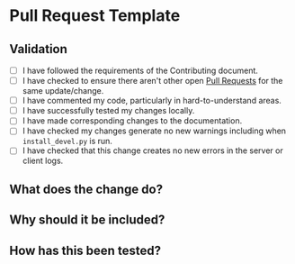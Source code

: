 # Pull Request Template

## Validation

- [ ] I have followed the requirements of the Contributing document.
- [ ] I have checked to ensure there aren't other open [Pull Requests](../pulls) for the same update/change.
- [ ] I have commented my code, particularly in hard-to-understand areas.
- [ ] I have successfully tested my changes locally.
- [ ] I have made corresponding changes to the documentation.
- [ ] I have checked my changes generate no new warnings including when `install_devel.py` is run.
- [ ] I have checked that this change creates no new errors in the server or client logs.

## What does the change do?

<!-- Explain your change in full -->

## Why should it be included?

<!-- Justification for inclusion -->

## How has this been tested?

<!-- Please describe the tests that you ran to verify your changes. Provide instructions so we can reproduce. Please also list any relevant details for your test configuration. -->
